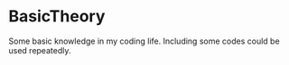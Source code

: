 # BasicTheory
Some basic knowledge in my coding life. Including some codes could be used repeatedly.
